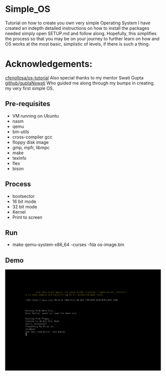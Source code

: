 # Simple_OS
Tutorial on how to create you own very simple Operating System
I have created an indepth detailed instructions on how to install the packages needed simply open SETUP.md and follow along.
Hopefully, this simplifies the process so that you may be on your journey to further learn on how and OS works at the most basic, simplistic of levels, if there is such a thing. 


# Acknowledgements:
[cfenollosa/os-tutorial](https://github.com/cfenollosa/os-tutorial)
Also special thanks to my mentor Swati Gupta [github/guptaNswati](https://github.com/guptaNswati)
Who guided me along through my bumps in creating my very first simple OS.

Pre-requisites
--------------
* VM running on Ubuntu
* nasm
* qemu
* bin-utils
* cross-compiler gcc
* floppy disk image
* gmp, mpfr, libmpc
* make
* texinfo
* flex
* bison

Process
--------
* bootsector
* 16 bit mode
* 32 bit mode
* Kernel
* Print to screen

Run
----
* make
qemu-system-x86_64 -curses -fda os-image.bin

Demo
----
![Alt text](https://github.com/wendysegura/Simple_OS/blob/master/demo-image/image.png)

